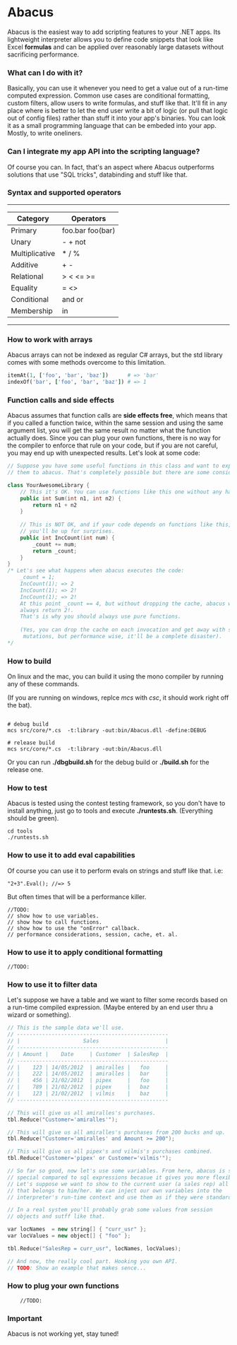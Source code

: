 # Abacus
Abacus is the easiest way to add scripting features to your .NET apps. Its 
lightweight interpreter allows you to define code snippets that look like 
Excel __formulas__ and can be applied over reasonably large datasets
 without sacrificing performance. 

### What can I do with it?
Basically, you can use it whenever you need to get a value out of a run-time 
computed expression. Common use cases are conditional formatting, custom 
filters, allow users to write formulas, and stuff like that. It'll fit in 
any place where is better to let the end user write a bit of logic
(or pull that logic out of config files) rather than stuff it into your 
app's binaries. 
You can look it as a small programming language that can be embeded into
your app. Mostly, to write oneliners.

### Can I integrate my app API into the scripting language?
Of course you can. In fact, that's an aspect where Abacus outperforms
solutions that use "SQL tricks", databinding and stuff like that.

### Syntax and supported operators
---------------------------------------------
| Category        | Operators               |
|-----------------|-------------------------|
| Primary         | foo.bar foo(bar)        |
| Unary           | - + not                 |
| Multiplicative  | * / %                   |
| Additive        | + -                     |
| Relational      | > < <= >=               |
| Equality        | = <>                    |
| Conditional     | and or                  | 
| Membership      | in                      |
---------------------------------------------

### How to work with arrays
Abacus arrays can not be indexed as regular C# arrays, but the std library
comes with some methods overcome to this limitation.

```ruby
itemAt(1, ['foo', 'bar', 'baz'])      # => 'bar'
indexOf('bar', ['foo', 'bar', 'baz']) # => 1
```

### Function calls and side effects
Abacus assumes that function calls are **side effects free**, which means
that if you called a function twice, within the same session and using the 
same argument list, you will get the same result no matter what the function
actually does. 
Since you can plug your own functions, there is no way for the compiler to
enforce that rule on your code, but if you are not careful, you may end up
with unexpected results. Let's look at some code:

``` cpp
// Suppose you have some useful functions in this class and want to expose
// them to abacus. That's completely possible but there are some considerations.

class YourAwesomeLibrary {
	// This it's OK. You can use functions like this one without any hassle.
	public int Sum(int n1, int n2) {
		return n1 + n2
	}
	
	// This is NOT OK, and if your code depends on functions like this, 
	// you'll be up for surprises.
	public int IncCount(int num) {
		_count += num;
		return _count;
	}
}
/* Let's see what happens when abacus executes the code:
	_count = 1;
	IncCount(1); => 2
	IncCount(1); => 2!
	IncCount(1); => 2!
	At this point _count == 4, but without dropping the cache, abacus will
    always return 2!.
	That's is why you should always use pure functions.
	
	(Yes, you can drop the cache on each invocation and get away with state 
     mutations, but performance wise, it'll be a complete disaster).
*/

```

### How to build
On linux and the mac, you can build it using the mono compiler by running any
of these commands.

(If you are running on windows, replce *mcs* with *csc*, it should work 
right off the bat).
```

# debug build
mcs src/core/*.cs  -t:library -out:bin/Abacus.dll -define:DEBUG

# release build
mcs src/core/*.cs  -t:library -out:bin/Abacus.dll
```

Or you can run **./dbgbuild.sh** for the debug build or **./build.sh** for
the release one. 


### How to test
Abacus is tested using the contest testing framework, so you don't have to 
install anything, just go to tools and execute **./runtests.sh**. 
(Everything should be green).
```
cd tools
./runtests.sh
```

### How to use it to add eval capabilities
Of course you can use it to perform evals on strings and stuff like that. i.e:
```
"2+3".Eval(); //=> 5
```
But often times that will be a performance killer.
```
//TODO:
// show how to use variables.
// show how to call functions.
// show how to use the "onError" callback.
// performance considerations, session, cache, et. al.

```

### How to use it to apply conditional formatting
```
//TODO:
```

### How to use it to filter data
Let's suppose we have a table and we want to filter some records based
on a run-time compiled expression. (Maybe entered by an end user thru a
wizard or something).

``` cpp
// This is the sample data we'll use.
// ------------------------------------------------
// |                    Sales                     |
// ------------------------------------------------
// | Amount |    Date     | Customer  | SalesRep  |
// ------------------------------------------------
// |    123 | 14/05/2012  | amiralles |   foo     |
// |    222 | 14/05/2012  | amiralles |   bar     |
// |    456 | 21/02/2012  | pipex     |   foo     |
// |    789 | 21/02/2012  | pipex     |   baz     |
// |    123 | 21/02/2012  | vilmis    |   baz     |
// ------------------------------------------------

// This will give us all amiralles's purchases.
tbl.Reduce("Customer='amiralles'");

// This will give us all amiralles's purchases from 200 bucks and up.
tbl.Reduce("Customer='amiralles' and Amount >= 200");

// This will give us all pipex's and vilmis's purchases combined.
tbl.Reduce("Customer='pipex' or Customer='vilmis'");

// So far so good, now let's use some variables. From here, abacus is somewhat
// special compared to sql expressions becasue it gives you more flexibility.
// Let's suppose we want to show to the current user (a sales rep) all sales
// that belongs to him/her. We can inject our own variables into the
// interpreter's run-time context and use them as if they were standard fields.

// In a real system you'll probably grab some values from session 
// objects and sutff like that.

var locNames  = new string[] { "curr_usr" };
var locValues = new object[] { "foo" };

tbl.Reduce("SalesRep = curr_usr", locNames, locValues);

// And now, the really cool part. Hooking you own API.
// TODO: Show an example that makes sence...

```

### How to plug your own functions
```
	//TODO:
```


### Important
Abacus is not working yet, stay tuned!
